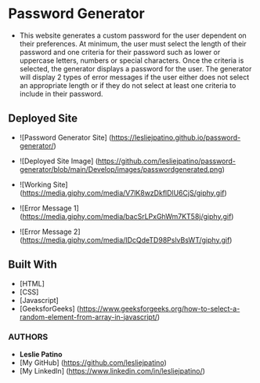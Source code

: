 # Password Generator

* This website generates a custom password for the user dependent on their preferences. At minimum, the user must select the length of their password and one criteria for their password such as lower or uppercase letters, numbers or special characters. Once the criteria is selected, the generator displays a password for the user. 
The generator will display 2 types of error messages if the user either does not select an appropriate length or if they do not select at least one criteria to include in their password. 


## Deployed Site
* ![Password Generator Site] (https://lesliejpatino.github.io/password-generator/)

* ![Deployed Site Image] (https://github.com/lesliejpatino/password-generator/blob/main/Develop/images/passwordgenerated.png)
* ![Working Site] (https://media.giphy.com/media/V7lK8wzDkflDlU6CjS/giphy.gif)
* ![Error Message 1] (https://media.giphy.com/media/bacSrLPxGhWm7KT58j/giphy.gif)
* ![Error Message 2] (https://media.giphy.com/media/IDcQdeTD98PslvBsWT/giphy.gif)


## Built With

* [HTML] 
* [CSS]
* [Javascript] 
* [GeeksforGeeks] (https://www.geeksforgeeks.org/how-to-select-a-random-element-from-array-in-javascript/)


### AUTHORS
* **Leslie Patino**
* [My GitHub] (https://github.com/lesliejpatino)
* [My LinkedIn] (https://www.linkedin.com/in/lesliejpatino/)
